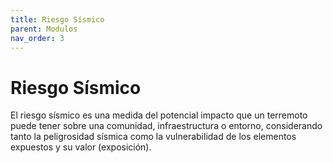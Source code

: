 ```yaml
---
title: Riesgo Sísmico
parent: Modulos
nav_order: 3
---
```


# Riesgo Sísmico

El riesgo sísmico es una medida del potencial impacto que un terremoto puede tener sobre una comunidad, infraestructura o entorno, considerando tanto la peligrosidad sísmica como la vulnerabilidad de los elementos expuestos y su valor (exposición).

